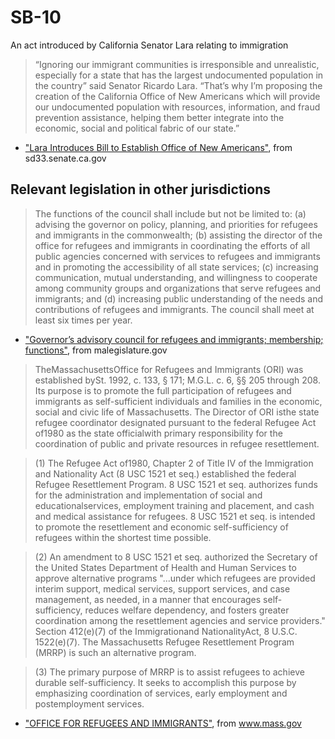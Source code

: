 # SB-10
An act introduced by California Senator Lara relating to immigration

> “Ignoring our immigrant communities is irresponsible and unrealistic, especially for a state that has the largest undocumented population in the country” said Senator Ricardo Lara. “That’s why I’m proposing the creation of the California Office of New Americans which will provide our undocumented population with resources, information, and fraud prevention assistance, helping them better integrate into the economic, social and political fabric of our state.”

* ["Lara Introduces Bill to Establish Office of New Americans"](http://sd33.senate.ca.gov/news/2014-12-01-lara-introduces-bill-establish-california-office-new-americans), from sd33.senate.ca.gov

## Relevant legislation in other jurisdictions

> The functions of the council shall include but not be limited to: (a) advising the governor on policy, planning, and priorities for refugees and immigrants in the commonwealth; (b) assisting the director of the office for refugees and immigrants in coordinating the efforts of all public agencies concerned with services to refugees and immigrants and in promoting the accessibility of all state services; (c) increasing communication, mutual understanding, and willingness to cooperate among community groups and organizations that serve refugees and immigrants; and (d) increasing public understanding of the needs and contributions of refugees and immigrants. The council shall meet at least six times per year.

* ["Governor’s advisory council for refugees and immigrants; membership; functions"](https://malegislature.gov/Laws/GeneralLaws/PartI/TitleII/Chapter6/Section208), from malegislature.gov

> TheMassachusettsOffice for Refugees and Immigrants (ORI) was established bySt. 1992, c. 133,
§ 171; M.G.L. c. 6, §§ 205 through 208. Its purpose is to promote the full participation of refugees
and immigrants as self-sufficient individuals and families in the economic, social and civic life of
Massachusetts. The Director of ORI isthe state refugee coordinator designated pursuant to the federal
Refugee Act of1980 as the state officialwith primary responsibility for the coordination of public and
private resources in refugee resettlement.

> (1) The Refugee Act of1980, Chapter 2 of Title IV of the Immigration and Nationality Act (8 USC
1521 et seq.) established the federal Refugee Resettlement Program. 8 USC 1521 et seq. authorizes
funds for the administration and implementation of social and educationalservices, employment training
and placement, and cash and medical assistance for refugees. 8 USC 1521 et seq. is intended to
promote the resettlement and economic self-sufficiency of refugees within the shortest time possible.

> (2) An amendment to 8 USC 1521 et seq. authorized the Secretary of the United States Department
of Health and Human Services to approve alternative programs "...under which refugees are provided
interim support, medical services, support services, and case management, as needed, in a manner that
encourages self-sufficiency, reduces welfare dependency, and fosters greater coordination among the
resettlement agencies and service providers." Section 412(e)(7) of the Immigrationand NationalityAct,
8 U.S.C. 1522(e)(7). The Massachusetts Refugee Resettlement Program (MRRP) is such an
alternative program.

> (3) The primary purpose of MRRP is to assist refugees to achieve durable self-sufficiency. It seeks
to accomplish this purpose by emphasizing coordination of services, early employment and postemployment
services.

* ["OFFICE FOR REFUGEES AND IMMIGRANTS"](http://www.mass.gov/courts/docs/lawlib/116-130cmr/121cmr2.pdf), from www.mass.gov
